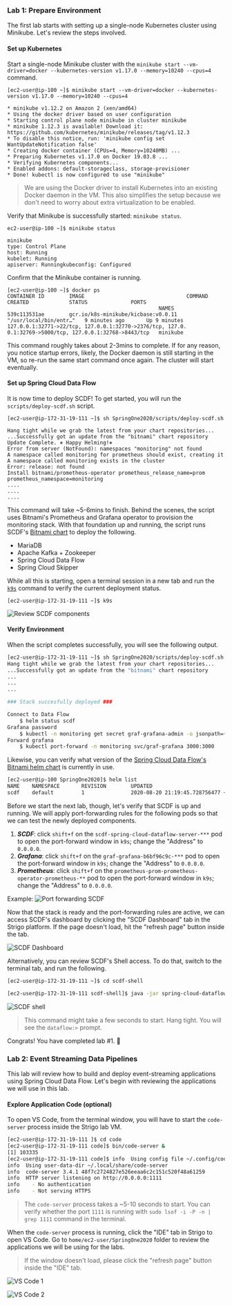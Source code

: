 ### Lab 1: Prepare Environment
The first lab starts with setting up a single-node Kubernetes cluster using Minikube. Let's review the steps involved.

#### Set up Kubernetes
Start a single-node Minikube cluster with the `minikube start --vm-driver=docker --kubernetes-version v1.17.0 --memory=10240 --cpus=4` command.

```
[ec2-user@ip-100 ~]$ minikube start --vm-driver=docker --kubernetes-version v1.17.0 --memory=10240 --cpus=4

* minikube v1.12.2 on Amazon 2 (xen/amd64)
* Using the docker driver based on user configuration
* Starting control plane node minikube in cluster minikube
* minikube 1.12.3 is available! Download it: https://github.com/kubernetes/minikube/releases/tag/v1.12.3
* To disable this notice, run: 'minikube config set WantUpdateNotification false'
* Creating docker container (CPUs=4, Memory=10240MB) ...
* Preparing Kubernetes v1.17.0 on Docker 19.03.8 ...
* Verifying Kubernetes components...
* Enabled addons: default-storageclass, storage-provisioner
* Done! kubectl is now configured to use "minikube"
```

> We are using the Docker driver to install Kubernetes into an existing Docker daemon in the VM. This also simplifies the setup because we don't need to worry about extra virtualization to be enabled.

Verify that Minikube is successfully started: `minikube status`.
```
ec2-user@ip-100 ~]$ minikube status

minikube
type: Control Plane
host: Running
kubelet: Running
apiserver: Runningkubeconfig: Configured
```
Confirm that the Minikube container is running.
```
[ec2-user@ip-100 ~]$ docker ps
CONTAINER ID        IMAGE                                 COMMAND                  CREATED             STATUS              PORTS                                                     
                                                 NAMES
539c113531ae        gcr.io/k8s-minikube/kicbase:v0.0.11   "/usr/local/bin/entr…"   9 minutes ago       Up 9 minutes        127.0.0.1:32771->22/tcp, 127.0.0.1:32770->2376/tcp, 127.0.
0.1:32769->5000/tcp, 127.0.0.1:32768->8443/tcp   minikube
```

This command roughly takes about 2-3mins to complete. If for any reason, you notice startup errors, likely, the Docker daemon is still starting in the VM, so re-run the same start command once again. The cluster will start eventually.

#### Set up Spring Cloud Data Flow
It is now time to deploy SCDF! To get started, you will run the `scripts/deploy-scdf.sh` script.

```
[ec2-user@ip-172-31-19-111 ~]$ sh SpringOne2020/scripts/deploy-scdf.sh 

Hang tight while we grab the latest from your chart repositories...
...Successfully got an update from the "bitnami" chart repository
Update Complete. ⎈ Happy Helming!⎈ 
Error from server (NotFound): namespaces "monitoring" not found
A namespace called monitoring for prometheus should exist, creating it
A namespace called monitoring exists in the cluster
Error: release: not found
Install bitnami/prometheus-operator prometheus_release_name=prom prometheus_namespace=monitoring
....
....
....
```
This command will take ~5-6mins to finish. Behind the scenes, the script uses Bitnami's Prometheus and Grafana operator to provision the monitoring stack. With that foundation up and running, the script runs SCDF's [Bitnami chart](https://github.com/bitnami/charts/tree/master/bitnami/spring-cloud-dataflow) to deploy the following.

- MariaDB
- Apache Kafka + Zookeeper
- Spring Cloud Data Flow
- Spring Cloud Skipper

While all this is starting, open a terminal session in a new tab and run the [`k9s`](https://k9scli.io/) command to verify the current deployment status.

```
[ec2-user@ip-172-31-19-111 ~]$ k9s
```

![Review SCDF components](https://i.imgur.com/FVsZLQ2.jpg)

#### Verify Environment
When the script completes successfully, you will see the following output.

```bash
[ec2-user@ip-172-31-19-111 ~]$ sh SpringOne2020/scripts/deploy-scdf.sh 
Hang tight while we grab the latest from your chart repositories...
...Successfully got an update from the "bitnami" chart repository
...
...
...

### Stack succesfully deployed ###

Connect to Data Flow
    $ helm status scdf
Grafana password
    $ kubectl -n monitoring get secret graf-grafana-admin -o jsonpath={.data.GF_SECURITY_ADMIN_PASSWORD} | base64 --decode
Forward grafana
    $ kubectl port-forward -n monitoring svc/graf-grafana 3000:3000
```

Likewise, you can verify what version of the [Spring Cloud Data Flow's Bitnami helm chart](https://github.com/bitnami/charts/tree/master/bitnami/spring-cloud-dataflow) is currently in use.

```bash
[ec2-user@ip-100 SpringOne2020]$ helm list
NAME    NAMESPACE       REVISION        UPDATED                                 STATUS          CHART                           APP VERSION
scdf    default         1               2020-08-20 21:19:45.728756477 +0000 UTC deployed        spring-cloud-dataflow-0.6.1     2.6.0      
```

Before we start the next lab, though, let's verify that SCDF is up and running. We will apply port-forwarding rules for the following pods so that we can test the newly deployed components.

1. ***SCDF***: click `shift+f` on the `scdf-spring-cloud-dataflow-server-***` pod to open the port-forward window in `k9s`; change the "Address" to `0.0.0.0`.
2. ***Grafana***: click `shift+f` on the `graf-grafana-b6bf96c9c-***` pod to open the port-forward window in `k9s`; change the "Address" to `0.0.0.0`.
3. ***Prometheus***: click `shift+f` on the `prometheus-prom-prometheus-operator-prometheus-**` pod to open the port-forward window in `k9s`; change the "Address" to `0.0.0.0`.

Example:
![Port forwarding SCDF](https://i.imgur.com/kDNrRes.jpg)

Now that the stack is ready and the port-forwarding rules are active, we can access SCDF's dashboard by clicking the "SCDF Dashboard" tab in the Strigo platform. If the page doesn't load, hit the "refresh page" button inside the tab.

![SCDF Dashboard](https://i.imgur.com/VZ0MAez.png)

Alternatively, you can review SCDF's Shell access. To do that, switch to the terminal tab, and run the following.

```bash
[ec2-user@ip-172-31-19-111 ~]$ cd scdf-shell

[ec2-user@ip-172-31-19-111 scdf-shell]$ java -jar spring-cloud-dataflow-shell-2.6.0.jar --dataflow.uri=http://localhost:8080
```
![SCDF shell](https://i.imgur.com/cVzZ5WM.png)

> This command might take a few seconds to start. Hang tight. You will see the `dataflow:>` prompt.

Congrats! You have completed lab #1. :slightly_smiling_face: 

### Lab 2: Event Streaming Data Pipelines
This lab will review how to build and deploy event-streaming applications using Spring Cloud Data Flow. Let's begin with reviewing the applications we will use in this lab.

#### Explore Application Code (optional)
To open VS Code, from the terminal window, you will have to start the `code-server` process inside the Strigo lab VM.

```bash
[ec2-user@ip-172-31-19-111 ]$ cd code
[ec2-user@ip-172-31-19-111 code]$ bin/code-server &
[1] 103335
[ec2-user@ip-172-31-19-111 code]$ info  Using config file ~/.config/code-server/config.yaml
info  Using user-data-dir ~/.local/share/code-server
info  code-server 3.4.1 48f7c2724827e526eeaa6c2c151c520f48a61259
info  HTTP server listening on http://0.0.0.0:1111
info    - No authentication
info    - Not serving HTTPS
```
> The `code-server` process takes a ~5-10 seconds to start. You can verify whether the port `1111` is running with `sudo lsof -i -P -n | grep 1111` command in the terminal.

When the `code-server` process is running, click the "IDE" tab in Strigo to open VS Code. Go to `home/ec2-user/SpringOne2020` folder to review the applications we will be using for the labs.

> If the window doesn't load, please click the "refresh page" button inside the "IDE" tab.

![VS Code 1](https://i.imgur.com/9jVNjeO.png)

![VS Code 2](https://i.imgur.com/9GKGWWy.png)